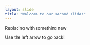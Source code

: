 ```yaml
---
layout: slide
title: "Welcome to our second slide!"
---
```

Replacing with something new

Use the left arrow to go back!
